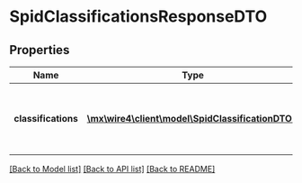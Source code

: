 # SpidClassificationsResponseDTO

## Properties
Name | Type | Description | Notes
------------ | ------------- | ------------- | -------------
**classifications** | [**\mx\wire4\client\model\SpidClassificationDTO[]**](SpidClassificationDTO.md) | Lista de clasificaciones para operaciones con dólares (SPID) | [optional] 

[[Back to Model list]](../../README.md#documentation-for-models) [[Back to API list]](../../README.md#documentation-for-api-endpoints) [[Back to README]](../../README.md)

